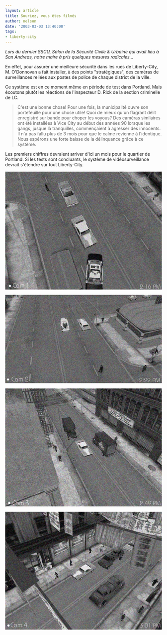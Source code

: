 ```yaml
---
layout: article
title: Souriez, vous êtes filmés
author: nelson
date: '2003-03-03 13:40:00'
tags:
- liberty-city
---
```


_Lors du dernier SSCU, Salon de la Sécurité Civile & Urbaine qui avait lieu à San Andreas, notre maire à pris quelques mesures radicales..._

En effet, pour assurer une meilleure sécurité dans les rues de Liberty-City, M. O'Donnovan a fait installer, à des points "stratégiques", des caméras de surveillances reliées aux postes de police de chaque district de la ville.

Ce système est en ce moment même en période de test dans Portland. Mais écoutons plutôt les réactions de l'inspecteur D. Rick de la section criminelle de LC.

> C'est une bonne chose! Pour une fois, la municipalité ouvre son portefeuille pour une chose utile! Quoi de mieux qu'un flagrant délit enregistré sur bande pour choper les voyous? Des caméras similaires ont été installées à Vice City au début des années 90 lorsque les gangs, jusque là tranquilles, commençaient à agresser des innocents. Il n'a pas fallu plus de 3 mois pour que le calme revienne à l'identique. Nous espérons une forte baisse de la délinquance grâce à ce système.

Les premiers chiffres devraient arriver d'ici un mois pour le quartier de Portland. Si les tests sont concluants, le système de vidéosurveillance devrait s'étendre sur tout Liberty-City.

![](  /content/images/2016/07/cam.jpg)

![](  /content/images/2016/07/cam2.jpg)

![](  /content/images/2016/07/cam3.jpg)

![](  /content/images/2016/07/cam4.jpg)

<!--kg-card-end: markdown-->
